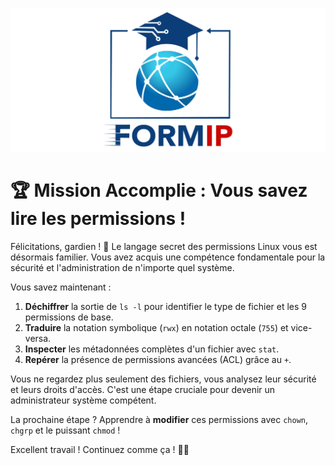 ![Formip](../assets/formip_logo_padded.png)
# 🏆 Mission Accomplie : Vous savez lire les permissions !

Félicitations, gardien ! 🎉 Le langage secret des permissions Linux vous est désormais familier. Vous avez acquis une compétence fondamentale pour la sécurité et l'administration de n'importe quel système.

Vous savez maintenant :
1. **Déchiffrer** la sortie de `ls -l` pour identifier le type de fichier et les 9 permissions de base.
2. **Traduire** la notation symbolique (`rwx`) en notation octale (`755`) et vice-versa.
3. **Inspecter** les métadonnées complètes d'un fichier avec `stat`.
4. **Repérer** la présence de permissions avancées (ACL) grâce au `+`.

Vous ne regardez plus seulement des fichiers, vous analysez leur sécurité et leurs droits d'accès. C'est une étape cruciale pour devenir un administrateur système compétent.

La prochaine étape ? Apprendre à **modifier** ces permissions avec `chown`, `chgrp` et le puissant `chmod` !

Excellent travail ! Continuez comme ça ! 🐧✨